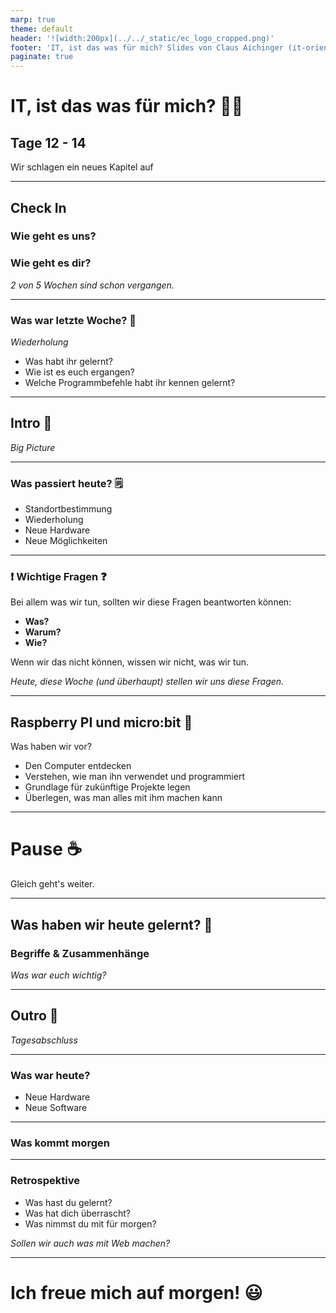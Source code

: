 ```yaml
---
marp: true
theme: default
header: '![width:200px](../../_static/ec_logo_cropped.png)'
footer: 'IT, ist das was für mich? Slides von Claus Aichinger (it-orientation@everyonecodes.io)'
paginate: true
---
```


# IT, ist das was für mich? 👩‍💻

## Tage 12 - 14

Wir schlagen ein neues Kapitel auf

---

## Check In

### Wie geht es uns?
### Wie geht es dir?

*2 von 5 Wochen sind schon vergangen.*

---

### Was war letzte Woche? 🤔

*Wiederholung*

- Was habt ihr gelernt?
- Wie ist es euch ergangen?
- Welche Programmbefehle habt ihr kennen gelernt?

---

## Intro 🌅

*Big Picture*

---

### Was passiert heute? 🗒️

- Standortbestimmung
- Wiederholung
- Neue Hardware
- Neue Möglichkeiten

---

### ❗ Wichtige Fragen ❓

Bei allem was wir tun, sollten wir diese Fragen beantworten können:

- **Was?**
- **Warum?**
- **Wie?**

Wenn wir das nicht können, wissen wir nicht, was wir tun.

*Heute, diese Woche (und überhaupt) stellen wir uns diese Fragen.*

---

## Raspberry PI und micro:bit 🎈

Was haben wir vor?

- Den Computer entdecken
- Verstehen, wie man ihn verwendet und programmiert
- Grundlage für zukünftige Projekte legen
- Überlegen, was man alles mit ihm machen kann

---

# Pause ☕

Gleich geht's weiter.

---

## Was haben wir heute gelernt? 📝

### Begriffe & Zusammenhänge

*Was war euch wichtig?*

---

## Outro 🌆

*Tagesabschluss*

---

### Was war heute?

- Neue Hardware
- Neue Software

---

### Was kommt morgen

---

### Retrospektive

- Was hast du gelernt?
- Was hat dich überrascht?
- Was nimmst du mit für morgen?

*Sollen wir auch was mit Web machen?*

---

# Ich freue mich auf morgen! 😃
